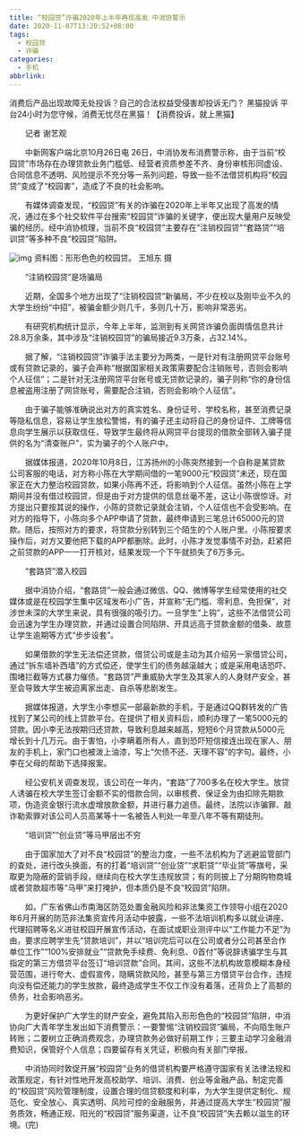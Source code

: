 ```yaml
---
title: “校园贷”诈骗2020年上半年再现高发 中消协警示
date: 2020-11-07T13:20:52+08:00
tags:
  - 校园贷
  - 诈骗
categories:
  - 手机
abbrlink:
---
```


消费后产品出现故障无处投诉？自己的合法权益受侵害却投诉无门？ 黑猫投诉 平台24小时为您守候，消费无忧尽在黑猫！【消费投诉，就上黑猫】

　　记者 谢艺观

　　中新网客户端北京10月26日电 26日，中消协发布消费警示称，由于当前“校园贷”市场存在办理贷款业务门槛低、经营者资质参差不齐、身份审核形同虚设、合同信息不透明、风险提示不充分等一系列问题，导致一些不法借贷机构将“校园贷”变成了“校园害”，造成了不良的社会影响。

　　有媒体调查发现，“校园贷”有关的诈骗在2020年上半年又出现了高发的情况，通过在多个社交软件平台搜索“校园贷”诈骗的关键字，便出现大量用户反映受骗的经历。经中消协梳理，当前不良“校园贷”主要存在“注销校园贷”“套路贷”“培训贷”等多种不良“校园贷”陷阱。

![img](https://cdn.jsdelivr.net/gh/yakeing/Documentation@main/Hexo/images/16ed-kcaeqzw9980072.jpg)
资料图：形形色色的校园贷。 王旭东 摄

　　“注销校园贷”是场骗局

　　近期，全国多个地方出现了“注销校园贷”新骗局，不少在校以及刚毕业不久的大学生纷纷“中招”，被骗金额少则几千，多则几十万，影响非常恶劣。

　　有研究机构统计显示，今年上半年，监测到有关网贷诈骗负面舆情信息共计28.8万余条，其中涉及“注销校园贷”的骗局接近9.3万条，占32.14%。

　　据了解，“注销校园贷”诈骗手法主要分为两类，一是针对有注册网贷平台账号或有贷款记录的，骗子会声称“根据国家相关政策需要配合注销账号，否则会影响个人征信”；二是针对无注册网贷平台账号或无贷款记录的，骗子则称“你的身份信息被盗用注册了网贷账号，需要配合注销，否则会影响个人征信”。

　　由于骗子能够准确说出对方的真实姓名、身份证号、学校名称，甚至消费记录等隐私信息，容易让学生放松警惕，有的骗子还主动将自己的身份证件、工牌等信息向学生展示以获取信任，导致学生最终将从网贷平台提现的借款全部转入骗子提供的名为“清查账户”，实为骗子的个人账户中。

　　据媒体报道，2020年10月8日，江苏扬州的小陈突然接到一个自称是某贷款公司客服的电话，对方称小陈在大学期间借的一笔9000元“校园贷”未还，现在国家正在大力整治校园贷款，如果小陈再不还，将影响到个人征信。虽然小陈在上学期间并没有借过校园贷，但是由于对方提供的信息丝毫不差，这让小陈很惊讶。对方提出只要按其说的操作，小陈的贷款记录就会注销，个人征信也不会受影响。在对方的指导下，小陈向多个APP申请了贷款，最终申请到三笔总计65000元的贷款。随后，按照对方的要求，将贷款分别转到三个陌生的个人账户里。小陈按要求操作后，对方又要他把下载的APP都删除。此时，小陈才发觉事情不对劲，赶紧把之前贷款的APP一一打开核对，结果发现一个下午就损失了6万多元。

　　“套路贷”潜入校园

　　据中消协介绍，“套路贷”一般会通过微信、QQ、微博等学生经常使用的社交媒体或是在校园学生集中区域发布小广告，并宣称“无门槛、零利息、免担保”，对涉世未深的大学生来说，具有很强的吸引力。一旦学生“上钩”，这些不法借贷公司会迅速为学生办理贷款，并通过设置合同陷阱、开具远高于贷款金额的借条、故意让学生逾期等方式“步步设套”。

　　如果借款的学生无法偿还贷款，借贷公司或是主动为其介绍另一家借贷公司，通过“拆东墙补西墙”的方式偿还，使学生们的债务越滚越大；或是采用电话恐吓、围堵拦截等方式暴力催债。“套路贷”严重威胁大学生及其家人的人身财产安全，甚至会导致大学生被迫离家出走、自杀等悲剧发生。

　　据媒体报道，大学生小李想买一部最新款的手机，于是通过QQ群转发的广告找到了某公司的线上贷款平台。在提供了相关资料后，顺利办理了一笔5000元的贷款。因小李无法按期归还贷款，导致利息越来越高，短短6个月贷款从5000元增长到十几万元。由于害怕，小李瞒着所有人，直到恐吓短信接连出现在家人、朋友的手机上，家门口也被泼上油漆，写上“欠债不还、天理不容”的字句。最终，小李在父母的帮助下选择报案。

　　经公安机关调查发现，该公司在一年内，“套路”了700多名在校大学生。放贷人诱骗在校大学生签订金额不实的借款合同，以审核费、保证金为由扣除先期款项，伪造资金银行流水虚增放款金额，并进行暴力追债。最终，法院以诈骗罪、敲诈勒索罪对该公司人员高某等十一名被告人判处一年至八年不等有期徒刑。

　　“培训贷”“创业贷”等马甲层出不穷

　　由于国家加大了对不良“校园贷”的整治力度，一些不法机构为了逃避监管部门的查处，进行改头换面，有的打着“培训贷”“创业贷”“求职贷”“毕业贷”等旗号，采取更为隐蔽的营销手段，继续向在校大学生违规放贷；有的则披上了分期购物商城或者贷款超市等“马甲”来打掩护，但本质仍是不良“校园贷”陷阱。

　　如，广东省佛山市南海区防范处置金融风险和非法集资工作领导小组在2020年6月开展的防范非法集资宣传月活动中披露，一些不法培训机构多以就业讲座、代理招聘等名义进驻校园开展宣传活动，在面试或职业测评中以“工作能力不足”为由，要求应聘学生先“贷款培训”，并以“培训完后可以在公司或者分公司甚至合作单位工作”“100%安排就业”“贷款免手续费、免利息、0首付”等说辞诱骗学生与其指定的第三方借贷平台签订“培训贷款”合同。其间，这些不法机构故意模糊本身经营范围，进行夸大、虚假宣传，隐瞒贷款风险，甚至与第三方借贷平台合作，违规向没有偿还能力的学生放款，最终造成学生不仅工作没有着落，还背负上了高额的债务，社会影响恶劣。

　　为更好保护广大学生的财产安全，避免其陷入形形色色的“校园贷”陷阱，中消协向广大青年学生发出如下消费警示：一要警惕“注销校园贷”骗局，不向陌生账户转账；二要树立正确消费观念，办理贷款务必做好前期工作；三要主动学习金融消费知识，保管好个人信息；四要留存有关凭证，积极向有关部门举报。

　　中消协同时敦促开展“校园贷”业务的借贷机构要严格遵守国家有关法律法规和政策规定，有针对性地开发高校助学、培训、消费、创业等金融产品，制定完善的“校园贷”风险管理制度，设置合理的信贷额度和利率，为大学生提供定制化、规范化、安全放心、真实透明、风险可控的金融服务，并通过提高大学生“校园贷”服务质效，畅通正规、阳光的“校园贷”服务渠道，让不良“校园贷”失去赖以滋生的环境。(完)